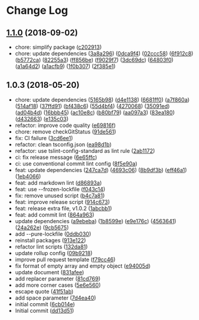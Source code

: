 # Change Log

## [1.1.0](https://github.com/plantain-00/stringify2stream/compare/v1.0.3...v1.1.0) (2018-09-02)
  
* chore: simplify package ([c202913](https://github.com/plantain-00/stringify2stream/commit/c202913d22cad54b498ddebdc6324a043a5b2c40))
* chore: update dependencies ([3a8a296](https://github.com/plantain-00/stringify2stream/commit/3a8a2964ad69a92f57a89732164d5bba9b8c83ee)) ([0dca9f4](https://github.com/plantain-00/stringify2stream/commit/0dca9f41af27fa484223436e61cf06cb174c0bd0)) ([02ccc58](https://github.com/plantain-00/stringify2stream/commit/02ccc58fdf5adf1735132824f764814b3385ec49)) ([6f912c8](https://github.com/plantain-00/stringify2stream/commit/6f912c837890834d12be409d68efeb792f17d051)) ([b5772ca](https://github.com/plantain-00/stringify2stream/commit/b5772ca43e2769362e6967ed10dc4cd5061bfec3)) ([82255a3](https://github.com/plantain-00/stringify2stream/commit/82255a3c4fab29a9b5f295d8c0b29ccda6858145)) ([ff856be](https://github.com/plantain-00/stringify2stream/commit/ff856be69075987785453493225f86e5e41136f2)) ([f9029f7](https://github.com/plantain-00/stringify2stream/commit/f9029f72c2fc3beb610884bc7e3c11f861c94d9c)) ([3dc69dc](https://github.com/plantain-00/stringify2stream/commit/3dc69dcb013cc2b87f463727a80b56938cff26df)) ([64803f0](https://github.com/plantain-00/stringify2stream/commit/64803f05d4cfd4527e1f7ae8a2472794e12bfc21)) ([a1a64d2](https://github.com/plantain-00/stringify2stream/commit/a1a64d2bbe07d03bc2ffa19df1e24fdc5545bfb5)) ([a1acfb9](https://github.com/plantain-00/stringify2stream/commit/a1acfb9afc2856296c968e01d1bfb57c12a70993)) ([1f0b307](https://github.com/plantain-00/stringify2stream/commit/1f0b30713276f357e81eafeae1b269790df9b2df)) ([2f385e1](https://github.com/plantain-00/stringify2stream/commit/2f385e18b50d0818e3b0ba18233d16556d5740f8))

## 1.0.3 (2018-05-20)
  
* chore: update dependencies ([5165b98](https://github.com/plantain-00/stringify2stream/commit/5165b989d84ed82f5cdaafbcc5c4aa436d54cfb7)) ([d4e1138](https://github.com/plantain-00/stringify2stream/commit/d4e1138e0132c6844e79c83492eabc9f82937c9e)) ([6681ff0](https://github.com/plantain-00/stringify2stream/commit/6681ff026a2409db53acc55feaa6473092c13d70)) ([a7f860a](https://github.com/plantain-00/stringify2stream/commit/a7f860acb7c6c352769a6c29c98b12b8a5922b96)) ([514af18](https://github.com/plantain-00/stringify2stream/commit/514af1813f5c21d3c7317994477bed5833b1860a)) ([37ffd91](https://github.com/plantain-00/stringify2stream/commit/37ffd91f38e1b01b251f6aaa86cd4b5ca2bac6df)) ([bf438c6](https://github.com/plantain-00/stringify2stream/commit/bf438c615ef234673fe73e0b7adfedc41fddbf8e)) ([55d4bf4](https://github.com/plantain-00/stringify2stream/commit/55d4bf4508a304db374ebb1471572ccdd0814fe1)) ([4270068](https://github.com/plantain-00/stringify2stream/commit/42700680b41ed5c119516cb606f12f390f4e4366)) ([35091ed](https://github.com/plantain-00/stringify2stream/commit/35091ed0d338d14e0ef140d4f0e99198ee6f8d42)) ([ad04b4d](https://github.com/plantain-00/stringify2stream/commit/ad04b4dc2ee853816fd7c84abd8be0c2b662cdd7)) ([16bbb45](https://github.com/plantain-00/stringify2stream/commit/16bbb45663dfe97d4c3a032671480beeecfbf04c)) ([ac10e8c](https://github.com/plantain-00/stringify2stream/commit/ac10e8c93e5b027fd841f63176bd34d76240c60a)) ([b80bf79](https://github.com/plantain-00/stringify2stream/commit/b80bf798aaa82413bcacf3803b38134ed5bc1ebd)) ([aa097a3](https://github.com/plantain-00/stringify2stream/commit/aa097a3f902d7deb82888a0db4abbc76cf922f7e)) ([83ea180](https://github.com/plantain-00/stringify2stream/commit/83ea1807bce9261bee716781d0c8ffb805a39fbd)) ([d432663](https://github.com/plantain-00/stringify2stream/commit/d43266348f394ecaa59308360ab4c1cb5b01176a)) ([e135c03](https://github.com/plantain-00/stringify2stream/commit/e135c03c5091d2d8e48e03cc4b8837fb348c2adb))
* refactor: improve code quality ([e69816f](https://github.com/plantain-00/stringify2stream/commit/e69816fe145765cfdde532b52d087fec26a86b5c))
* chore: remove checkGitStatus ([91de561](https://github.com/plantain-00/stringify2stream/commit/91de56194f07e1ea8e84bb356711b797526f97e7))
* fix: CI failure ([3cd6ee1](https://github.com/plantain-00/stringify2stream/commit/3cd6ee148b47cb43b7de76dc4b85f7753111ca08))
* refactor: clean tsconfig.json ([ea98d1b](https://github.com/plantain-00/stringify2stream/commit/ea98d1b57172b797edec6e31f2096d042f12f9a9))
* refactor: use tslint-config-standard as lint rule ([2ab1172](https://github.com/plantain-00/stringify2stream/commit/2ab1172d9f20702bb6400b91b37510463b5874b8))
* ci: fix release message ([6e65ffc](https://github.com/plantain-00/stringify2stream/commit/6e65ffc27940844d68b9c03fa700e92e74b4c8e1))
* ci: use conventional commit lint config ([8f5e90a](https://github.com/plantain-00/stringify2stream/commit/8f5e90a5105d7650933f4311ce1d855f1292bd97))
* feat: update dependencies ([247ca7d](https://github.com/plantain-00/stringify2stream/commit/247ca7d7ef5d30930b21064b42c11ac3ada68002)) ([4693c06](https://github.com/plantain-00/stringify2stream/commit/4693c06b185d136f7b849c3846487be6cb7d7614)) ([8b9df3b](https://github.com/plantain-00/stringify2stream/commit/8b9df3b0134d8cbce50f413737563295123a1861)) ([eff46a1](https://github.com/plantain-00/stringify2stream/commit/eff46a1b77f5b8ccfbf8430a76c775ca64edecb1)) ([1eb4066](https://github.com/plantain-00/stringify2stream/commit/1eb4066039f05d9013cfcb18ede3ca623b8d24a1))
* feat: add markdown lint ([d86893a](https://github.com/plantain-00/stringify2stream/commit/d86893a2a99e997ab3c7b7e232751dfb366a34ef))
* feat: use --frozen-lockfile ([f043c14](https://github.com/plantain-00/stringify2stream/commit/f043c149c7bf79f7b894eefb5637cfc0be1330d9))
* fix: remove unused script ([b4c7a81](https://github.com/plantain-00/stringify2stream/commit/b4c7a81d9c7a39a93b840412abdcdc93810bdc9f))
* feat: improve release script ([914c673](https://github.com/plantain-00/stringify2stream/commit/914c673ad7880748c90396ab4b6ae1e23c6a3b36))
* feat: release extra file, v1.0.2 ([1abcbb1](https://github.com/plantain-00/stringify2stream/commit/1abcbb1ab76e1ad93a63dafc8d8f84803e27d60c))
* feat: add commit lint ([864a963](https://github.com/plantain-00/stringify2stream/commit/864a963e9a856e41e97634f65ddec383809705e5))
* update dependencies ([a9ebeba](https://github.com/plantain-00/stringify2stream/commit/a9ebeba6222ab5d40182b20ab88815842bd9882b)) ([1b8599e](https://github.com/plantain-00/stringify2stream/commit/1b8599ec827a5b486f50651de8543b5991a522f5)) ([e9e176c](https://github.com/plantain-00/stringify2stream/commit/e9e176c98c8d9cb3c7125c662301816afd56a4cd)) ([4563641](https://github.com/plantain-00/stringify2stream/commit/4563641baaebd9607fc2a2e8f1238eae690b1c8b)) ([24a262e](https://github.com/plantain-00/stringify2stream/commit/24a262e4b00f5919921b220734ba5c94b7b6d639)) ([9cb5675](https://github.com/plantain-00/stringify2stream/commit/9cb5675ec8f60fbaba65afe4937309e81630ebed))
* add --pure-lockfile ([0ddb030](https://github.com/plantain-00/stringify2stream/commit/0ddb030b6def79d4d96538d86e43d429c0480d11))
* reinstall packages ([913e122](https://github.com/plantain-00/stringify2stream/commit/913e122fd294afbd0938bfae8046edd0c249438f))
* refactor lint scripts ([132da81](https://github.com/plantain-00/stringify2stream/commit/132da81ededc2429cb69779bad42174a98c0ac99))
* update rollup config ([09b9218](https://github.com/plantain-00/stringify2stream/commit/09b9218c1f3e077bce46c5f07457f6aee8c9edab))
* improve pull request template ([f79cc46](https://github.com/plantain-00/stringify2stream/commit/f79cc46df8f42a984191b5bbbf42fa10e31f1a4b))
* fix format of empty array and empty object ([e94005d](https://github.com/plantain-00/stringify2stream/commit/e94005ddebf1badea8c2313bfec8ba83f06c130b))
* update document ([831afee](https://github.com/plantain-00/stringify2stream/commit/831afee86351da81bbf6f133a0d1f89be67bd5c3))
* add replacer parameter ([81cd769](https://github.com/plantain-00/stringify2stream/commit/81cd7692217f2f189c653e75b27e2f78c13b6218))
* add more corner cases ([5e6e560](https://github.com/plantain-00/stringify2stream/commit/5e6e560b237c9153e58984e5adaadc4cc8563051))
* escape quote ([41f51ab](https://github.com/plantain-00/stringify2stream/commit/41f51ab4e6bebd205cfb4011adb39d1b0448b59f))
* add space parameter ([7d4ea40](https://github.com/plantain-00/stringify2stream/commit/7d4ea409bf96f6ddbcc1e68e6d56258d533232c4))
* initial commit ([6cb014e](https://github.com/plantain-00/stringify2stream/commit/6cb014ee88a778d943c4746336d278199992b253))
* Initial commit ([dd13d51](https://github.com/plantain-00/stringify2stream/commit/dd13d51968c70cee509c8eae62ab70dcc8ac5b61))
